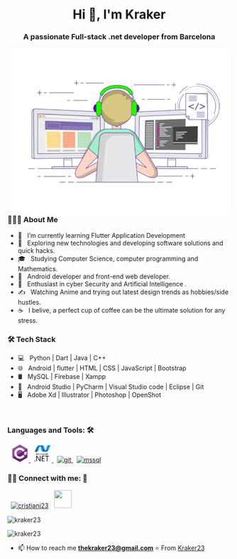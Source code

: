 <h1 align="center">Hi 👋, I'm Kraker</h1>
<h3 align="center">A passionate Full-stack .net developer from Barcelona</h3>

<img align="right" alt="GIF" src="https://raw.githubusercontent.com/devSouvik/devSouvik/master/gif3.gif" width="500"/>

<h3> 👨🏻‍💻 About Me </h3>


- 🔭 &nbsp; I’m currently learning Flutter Application Development
- 🤔 &nbsp; Exploring new technologies and developing software solutions and quick hacks.
- 🎓 &nbsp; Studying Computer Science, computer programming and Mathematics.
- 💼 &nbsp; Android developer and front-end web developer.
- 🌱 &nbsp; Enthusiast in cyber Security and Artificial Intelligence .
- ✍️ &nbsp; Watching Anime and trying out latest design trends as hobbies/side hustles.
- ☕ &nbsp; I belive, a perfect cup of coffee can be the ultimate solution for any stress. 


<h3>🛠 Tech Stack</h3>

- 💻 &nbsp; Python | Dart | Java | C++  
- 🌐 &nbsp; Android | flutter | HTML | CSS | JavaScript | Bootstrap 
- 🛢 &nbsp; MySQL | Firebase | Xampp
- 🔧 &nbsp; Android Studio | PyCharm | Visual Studio code | Eclipse | Git
- 🖥 &nbsp; Adobe Xd | Illustrator | Photoshop | OpenShot

<br>

<h3 align="left">Languages and Tools: 🛠</h3>
<p align="left"> 
    &nbsp; <a href="https://www.w3schools.com/cs/" target="_blank" rel="noreferrer"> <img src="https://raw.githubusercontent.com/devicons/devicon/master/icons/csharp/csharp-original.svg" alt="csharp" width="40" height="40"/> </a> 
    &nbsp; <a href="https://dotnet.microsoft.com/" target="_blank" rel="noreferrer"> <img src="https://raw.githubusercontent.com/devicons/devicon/master/icons/dot-net/dot-net-original-wordmark.svg" alt="dotnet" width="40" height="40"/> </a> 
    &nbsp; <a href="https://git-scm.com/" target="_blank" rel="noreferrer"> <img src="https://www.vectorlogo.zone/logos/git-scm/git-scm-icon.svg" alt="git" width="40" height="40"/> </a> 
    &nbsp; <a href="https://www.microsoft.com/en-us/sql-server" target="_blank" rel="noreferrer"> <img src="https://www.svgrepo.com/show/303229/microsoft-sql-server-logo.svg" alt="mssql" width="40" height="40"/> </a> 
</p>



<h3 align="left">🤝🏻 Connect with me: 🔗</h3>
<p align="left">
  &nbsp; <a href="https://linkedin.com/in/cristianj23" target="blank" rel="noopener noreferrer"><img src="https://raw.githubusercontent.com/rahuldkjain/github-profile-readme-generator/master/src/images/icons/Social/linked-in-alt.svg" alt="cristianj23" width="40" height="40" /></a>
  &nbsp; <a href="mailto:thekraker23@gmail.com" target="blank" rel="noopener noreferrer"><img src="https://img.icons8.com/plasticine/100/000000/gmail.png"  width="40" height="40"/></a>
  
</p>


<p><img align="center" src="https://github-readme-stats.vercel.app/api/top-langs?username=kraker23&show_icons=true&theme=tokyonight&text_color=000000&locale=es&layout=compact" alt="kraker23" /></p>

<p align="left"> <img src="https://komarev.com/ghpvc/?username=kraker23&label=Profile%20views&color=c40000&style=flat-square" alt="kraker23" /> </p>

- 📫 How to reach me **thekraker23@gmail.com**
⭐️ From [Kraker23](https://github.com/Kraker23)
